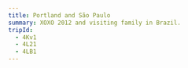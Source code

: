 ```yaml
---
title: Portland and São Paulo
summary: XOXO 2012 and visiting family in Brazil.
tripId:
  - 4Kv1
  - 4L21
  - 4LB1
---
```

